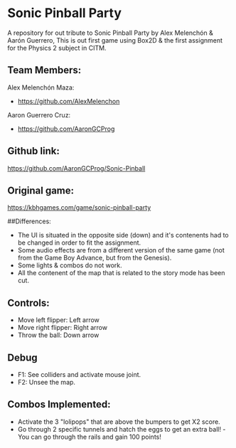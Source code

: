 # Sonic Pinball Party
 A repository for out tribute to Sonic Pinball Party by Alex Melenchón & Aarón Guerrero,
 This is out first game using Box2D & the first assignment for the Physics 2 subject in CITM.

## Team Members:
Alex Melenchón Maza:
 - https://github.com/AlexMelenchon

Aaron Guerrero Cruz: 
 - https://github.com/AaronGCProg

## Github link:
https://github.com/AaronGCProg/Sonic-Pinball

## Original game:
https://kbhgames.com/game/sonic-pinball-party

##Differences:
- The UI is situated in the opposite side (down) and it's contenents had to be changed in order to fit the assignment.
- Some audio effects are from a different version of the same game (not from the Game Boy Advance, but from the Genesis).
- Some lights & combos do not work.
- All the contenent of the map that is related to the story mode has been cut.

## Controls:
- Move left flipper: Left arrow
- Move right flipper: Right arrow
- Throw the ball: Down arrow

## Debug
- F1: See colliders and activate mouse joint.
- F2: Unsee the map.

## Combos Implemented:
- Activate the 3 "lolipops" that are above the bumpers to get X2 score.
- Go through 2 specific tunnels and hatch the eggs to get an extra ball!
-You can go through the rails and gain 100 points!
